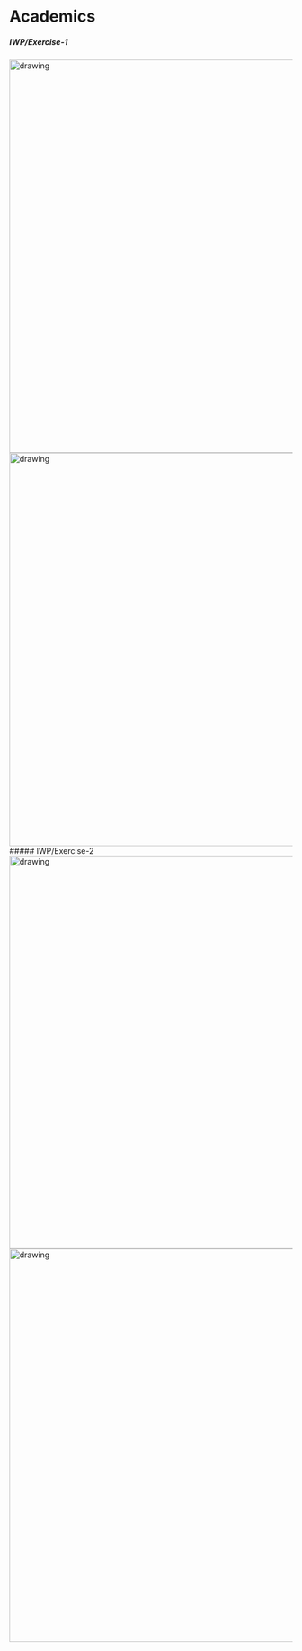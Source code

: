 # Academics
##### IWP/Exercise-1
<img src="https://user-images.githubusercontent.com/61325120/129334768-7baf544e-04d8-42e4-9ac7-1d978f351daf.png" alt="drawing" width="700"/>
<img src="https://user-images.githubusercontent.com/61325120/129334794-f396c26d-e67e-4bc6-b393-d18930200a61.png" alt="drawing" width="700"/>
##### IWP/Exercise-2
<img src="https://user-images.githubusercontent.com/61325120/129335454-c14fcb8d-0037-459e-8eb8-6954f4c677a0.png" alt="drawing" width="700"/>
<img src="https://user-images.githubusercontent.com/61325120/129335501-952ae54e-7fae-45e4-9a42-fdfeeb5be8ec.png" alt="drawing" width="700"/>





